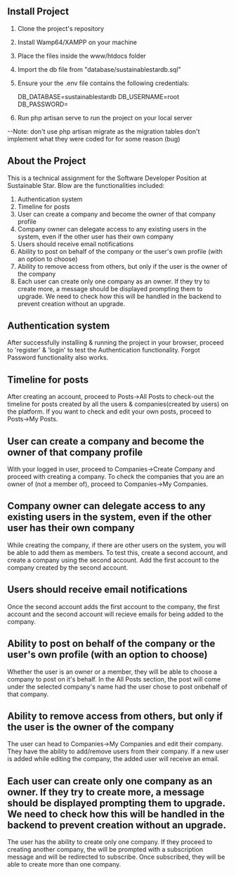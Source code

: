 ## Install Project

1. Clone the project's repository
2. Install Wamp64/XAMPP on your machine
3. Place the files inside the www/htdocs folder
4. Import the db file from "database/sustainablestardb.sql"
5. Ensure your the .env file contains the following credentials: 

    DB_DATABASE=sustainablestardb
    DB_USERNAME=root
    DB_PASSWORD=
6. Run php artisan serve to run the project on your local server

--Note: don't use php artisan migrate as the migration tables don't implement what they were coded for for some reason (bug)


## About the Project

This is a technical assignment for the Software Developer Position at Sustainable Star. Blow are the functionalities included:

1. Authentication system
2. Timeline for posts
3. User can create a company and become the owner of that company profile
4. Company owner can delegate access to any existing users in the system, even if the other user has their own company
5. Users should receive email notifications
6. Ability to post on behalf of the company or the user's own profile (with an option to choose)
7. Ability to remove access from others, but only if the user is the owner of the company
8. Each user can create only one company as an owner. If they try to create more, a message should be displayed prompting them to upgrade. We need to check how this will be handled in the backend to prevent creation without an upgrade.


## Authentication system

After successfully installing & running the project in your browser, proceed to 'register' & 'login' to test the Authentication functionality. Forgot Password functionality also works.

## Timeline for posts

After creating an account, proceed to Posts->All Posts to check-out the timeline for posts created by all the users & companies(created by users) on the platform. If you want to check and edit your own posts, proceed to Posts->My Posts.

## User can create a company and become the owner of that company profile

With your logged in user, proceed to Companies->Create Company and proceed with creating a company. To check the companies that you are an owner of (not a member of), proceed to Companies->My Companies.

## Company owner can delegate access to any existing users in the system, even if the other user has their own company

While creating the company, if there are other users on the system, you will be able to add them as members. To test this, create a second account, and create a company using the second account. Add the first account to the company created by the second account.

## Users should receive email notifications

Once the second account adds the first account to the company, the first account and the second account will recieve emails for being added to the company.

## Ability to post on behalf of the company or the user's own profile (with an option to choose)

Whether the user is an owner or a member, they will be able to choose a company to post on it's behalf. In the All Posts section, the post will come under the selected company's name had the user chose to post onbehalf of that company.

## Ability to remove access from others, but only if the user is the owner of the company

The user can head to Companies->My Companies and edit their company. They have the ability to add/remove users from their company. If a new user is added while editing the company, the added user will receive an email.

## Each user can create only one company as an owner. If they try to create more, a message should be displayed prompting them to upgrade. We need to check how this will be handled in the backend to prevent creation without an upgrade.

The user has the ability to create only one company. If they proceed to creating another company, the will be prompted with a subscription message and will be redirected to subscribe. Once subscribed, they will be able to create more than one company. 
